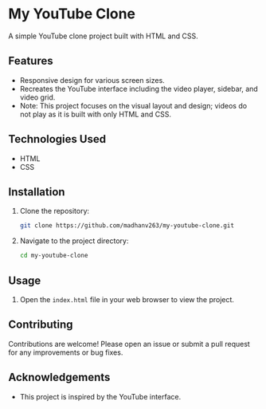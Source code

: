 # My YouTube Clone

A simple YouTube clone project built with HTML and CSS.

## Features

- Responsive design for various screen sizes.
- Recreates the YouTube interface including the video player, sidebar, and video grid.
- Note: This project focuses on the visual layout and design; videos do not play as it is built with only HTML and CSS.

## Technologies Used

- HTML
- CSS

## Installation

1. Clone the repository:
    ```sh
    git clone https://github.com/madhanv263/my-youtube-clone.git
    ```
2. Navigate to the project directory:
    ```sh
    cd my-youtube-clone
    ```

## Usage

1. Open the `index.html` file in your web browser to view the project.

## Contributing

Contributions are welcome! Please open an issue or submit a pull request for any improvements or bug fixes.

## Acknowledgements

- This project is inspired by the YouTube interface.
